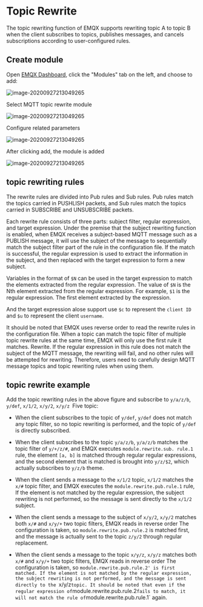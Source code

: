 # Topic Rewrite

The topic rewriting function of EMQX supports rewriting topic A to topic B when the client subscribes to topics, publishes messages, and cancels subscriptions according to user-configured rules.

## Create module

Open [EMQX Dashboard](http://127.0.0.1:18083/#/modules), click the "Modules" tab on the left, and choose to add:

![image-20200927213049265](./assets/modules.png)

Select MQTT topic rewrite module

![image-20200927213049265](./assets/topic_rewrite_1.png)

Configure related parameters

![image-20200927213049265](./assets/topic_rewrite_2.png)

After clicking add, the module is added

![image-20200927213049265](./assets/topic_rewrite_3.png)

## topic rewriting rules

The rewrite rules are divided into Pub rules and Sub rules. Pub rules match the topics carried in PUSHLISH packets, and Sub rules match the topics carried in SUBSCRIBE and UNSUBSCRIBE packets.

Each rewrite rule consists of three parts: subject filter, regular expression, and target expression. Under the premise that the subject rewriting function is enabled, when EMQX receives a subject-based MQTT message such as a PUBLISH message, it will use the subject of the message to sequentially match the subject filter part of the rule in the configuration file. If the match is successful, the regular expression is used to extract the information in the subject, and then replaced with the target expression to form a new subject.

Variables in the format of `$N` can be used in the target expression to match the elements extracted from the regular expression. The value of `$N` is the Nth element extracted from the regular expression. For example, `$1` is the regular expression. The first element extracted by the expression.

And the target expression alose support use `$c` to represent the `client ID` and `$u` to represent the client `username`.

It should be noted that EMQX uses reverse order to read the rewrite rules in the configuration file. When a topic can match the topic filter of multiple topic rewrite rules at the same time, EMQX will only use the first rule it matches. Rewrite. If the regular expression in this rule does not match the subject of the MQTT message, the rewriting will fail, and no other rules will be attempted for rewriting. Therefore, users need to carefully design MQTT message topics and topic rewriting rules when using them.

## topic rewrite example

Add the topic rewriting rules in the above figure and subscribe to `y/a/z/b`, `y/def`, `x/1/2`, `x/y/2`, `x/y/z `Five topic:

+ When the client subscribes to the topic of `y/def`, `y/def` does not match any topic filter, so no topic rewriting is performed, and the topic of `y/def` is directly subscribed.

+ When the client subscribes to the topic `y/a/z/b`, `y/a/z/b` matches the topic filter of `y/+/z/#`, and EMQX executes `module.rewrite.sub. rule.1` rule, the element `[a, b]` is matched through regular regular expressions, and the second element that is matched is brought into `y/z/$2`, which actually subscribes to `y/z/b` theme.

+ When the client sends a message to the `x/1/2` topic, `x/1/2` matches the `x/#` topic filter, and EMQX executes the `module.rewrite.pub.rule.1` rule, If the element is not matched by the regular expression, the subject rewriting is not performed, so the message is sent directly to the `x/1/2` subject.

+ When the client sends a message to the subject of `x/y/2`, `x/y/2` matches both `x/#` and `x/y/+` two topic filters, EMQX reads in reverse order The configuration is taken, so `module.rewrite.pub.rule.2` is matched first, and the message is actually sent to the topic `z/y/2` through regular replacement.

+ When the client sends a message to the topic `x/y/z`, `x/y/z` matches both `x/#` and `x/y/+` two topic filters, EMQX reads in reverse order The configuration is taken, so `module.rewrite.pub.rule.2' is first matched. If the element is not matched by the regular expression, the subject rewriting is not performed, and the message is sent directly to the `x/y/z` topic. It should be noted that even if the regular expression of `module.rewrite.pub.rule.2` fails to match, it will not match the rule of `module.rewrite.pub.rule.1` again.